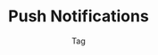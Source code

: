 ---
title: Push Notifications
subtitle: Tag
layout: "layouts/notes/notes-tag.njk"
eleventyComputed:
  tag: push-notifications
---